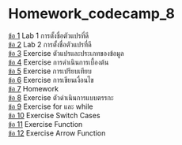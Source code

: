 # Homework_codecamp_8

[ข้อ 1](https://github.com/wat885/Homework_codecamp_8/tree/main/hwJsBasic/%E0%B8%82%E0%B9%89%E0%B8%AD%201)  Lab 1 การตั้งชื่อตัวแปรที่ดี  
[ข้อ 2](https://github.com/wat885/Homework_codecamp_8/tree/main/hwJsBasic/%E0%B8%82%E0%B9%89%E0%B8%AD%202)  Lab 2 การตั้งชื่อตัวแปรที่ดี  
[ข้อ 3](https://github.com/wat885/Homework_codecamp_8/tree/main/hwJsBasic/%E0%B8%82%E0%B9%89%E0%B8%AD%203)  Exercise ตัวแปรและประเภทของข้อมูล  
[ข้อ 4](https://github.com/wat885/Homework_codecamp_8/tree/main/hwJsBasic/%E0%B8%82%E0%B9%89%E0%B8%AD%204)  Exercise การดำเนินการเบื้องต้น  
[ข้อ 5](https://github.com/wat885/Homework_codecamp_8/tree/main/hwJsBasic/%E0%B8%82%E0%B9%89%E0%B8%AD%205)  Exercise การเปรียบเทียบ    
[ข้อ 6](https://github.com/wat885/Homework_codecamp_8/tree/main/hwJsBasic/%E0%B8%82%E0%B9%89%E0%B8%AD%206)  Exercise การเขียนเงื่อนไข  
[ข้อ 7](https://github.com/wat885/Homework_codecamp_8/tree/main/hwJsBasic/%E0%B8%82%E0%B9%89%E0%B8%AD%207)  Homework  
[ข้อ 8](https://github.com/wat885/Homework_codecamp_8/tree/main/hwJsBasic/%E0%B8%82%E0%B9%89%E0%B8%AD%208)  Exercise ตัวดำเนินการแบบตรรกะ  
[ข้อ 9](https://github.com/wat885/Homework_codecamp_8/tree/main/hwJsBasic/%E0%B8%82%E0%B9%89%E0%B8%AD%209)  Exercise for และ while  
[ข้อ 10](https://github.com/wat885/Homework_codecamp_8/tree/main/hwJsBasic/%E0%B8%82%E0%B9%89%E0%B8%AD%2010) Exercise Switch Cases  
[ข้อ 11](https://github.com/wat885/Homework_codecamp_8/tree/main/hwJsBasic/%E0%B8%82%E0%B9%89%E0%B8%AD%2011) Exercise Function  
[ข้อ 12](https://github.com/wat885/Homework_codecamp_8/tree/main/hwJsBasic/%E0%B8%82%E0%B9%89%E0%B8%AD%2012) Exercise Arrow Function



